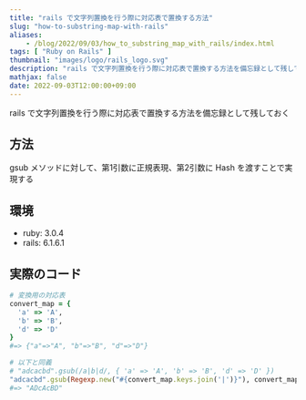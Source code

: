 ```yaml
---
title: "rails で文字列置換を行う際に対応表で置換する方法"
slug: "how-to-substring-map-with-rails"
aliases:
    - /blog/2022/09/03/how_to_substring_map_with_rails/index.html
tags: [ "Ruby on Rails" ]
thumbnail: "images/logo/rails_logo.svg"
description: "rails で文字列置換を行う際に対応表で置換する方法を備忘録として残しておく"
mathjax: false
date: 2022-09-03T12:00:00+09:00
---
```


rails で文字列置換を行う際に対応表で置換する方法を備忘録として残しておく

## 方法

gsub メソッドに対して、第1引数に正規表現、第2引数に Hash を渡すことで実現する

## 環境

* ruby: 3.0.4
* rails: 6.1.6.1

## 実際のコード

```rb
# 変換用の対応表
convert_map = {
  'a' => 'A',
  'b' => 'B',
  'd' => 'D'
}
#=> {"a"=>"A", "b"=>"B", "d"=>"D"}

# 以下と同義
# "adcacbd".gsub(/a|b|d/, { 'a' => 'A', 'b' => 'B', 'd' => 'D' })
"adcacbd".gsub(Regexp.new("#{convert_map.keys.join('|')}"), convert_map)
#=> "ADcAcBD"
```
